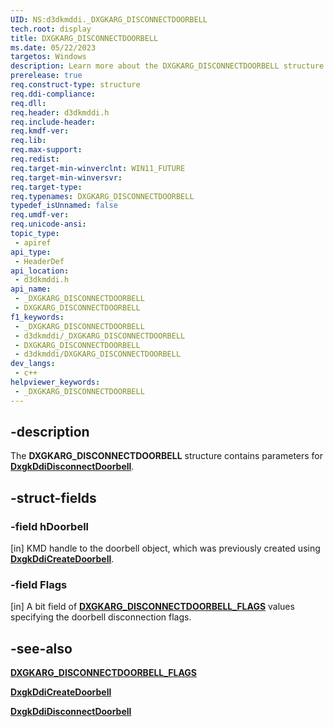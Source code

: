 ```yaml
---
UID: NS:d3dkmddi._DXGKARG_DISCONNECTDOORBELL
tech.root: display
title: DXGKARG_DISCONNECTDOORBELL
ms.date: 05/22/2023
targetos: Windows
description: Learn more about the DXGKARG_DISCONNECTDOORBELL structure.
prerelease: true
req.construct-type: structure
req.ddi-compliance: 
req.dll: 
req.header: d3dkmddi.h
req.include-header: 
req.kmdf-ver: 
req.lib: 
req.max-support: 
req.redist: 
req.target-min-winverclnt: WIN11_FUTURE
req.target-min-winversvr: 
req.target-type: 
req.typenames: DXGKARG_DISCONNECTDOORBELL
typedef_isUnnamed: false
req.umdf-ver: 
req.unicode-ansi: 
topic_type:
 - apiref
api_type:
 - HeaderDef
api_location:
 - d3dkmddi.h
api_name:
 - _DXGKARG_DISCONNECTDOORBELL
 - DXGKARG_DISCONNECTDOORBELL
f1_keywords:
 - _DXGKARG_DISCONNECTDOORBELL
 - d3dkmddi/_DXGKARG_DISCONNECTDOORBELL
 - DXGKARG_DISCONNECTDOORBELL
 - d3dkmddi/DXGKARG_DISCONNECTDOORBELL
dev_langs:
 - c++
helpviewer_keywords:
 - _DXGKARG_DISCONNECTDOORBELL
---
```


## -description

The **DXGKARG_DISCONNECTDOORBELL** structure contains parameters for [**DxgkDdiDisconnectDoorbell**](ns-d3dkmddi-dxgkddi_disconnectdoorbell.md).

## -struct-fields

### -field hDoorbell

[in] KMD handle to the doorbell object, which was previously created using [**DxgkDdiCreateDoorbell**](nc-d3dkmddi-dxgkddi_createdoorbell.md).

### -field Flags

[in] A bit field of [**DXGKARG_DISCONNECTDOORBELL_FLAGS**](ns-d3dkmddi-dxgkarg_disconnectdoorbell_flags.md) values specifying the doorbell disconnection flags.

## -see-also

[**DXGKARG_DISCONNECTDOORBELL_FLAGS**](ns-d3dkmddi-dxgkarg_disconnectdoorbell_flags.md)

[**DxgkDdiCreateDoorbell**](nc-d3dkmddi-dxgkddi_createdoorbell.md)

[**DxgkDdiDisconnectDoorbell**](nc-d3dkmddi-dxgkddi_disconnectdoorbell.md)
